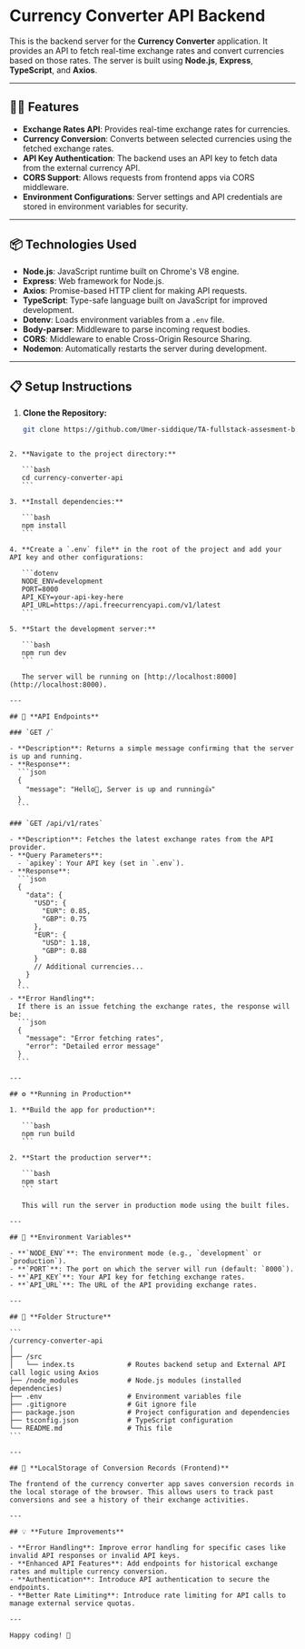 # Currency Converter API Backend

This is the backend server for the **Currency Converter** application. It provides an API to fetch real-time exchange rates and convert currencies based on those rates. The server is built using **Node.js**, **Express**, **TypeScript**, and **Axios**.

---

## 🧑‍💻 **Features**

- **Exchange Rates API**: Provides real-time exchange rates for currencies.
- **Currency Conversion**: Converts between selected currencies using the fetched exchange rates.
- **API Key Authentication**: The backend uses an API key to fetch data from the external currency API.
- **CORS Support**: Allows requests from frontend apps via CORS middleware.
- **Environment Configurations**: Server settings and API credentials are stored in environment variables for security.

---

## 📦 **Technologies Used**

- **Node.js**: JavaScript runtime built on Chrome's V8 engine.
- **Express**: Web framework for Node.js.
- **Axios**: Promise-based HTTP client for making API requests.
- **TypeScript**: Type-safe language built on JavaScript for improved development.
- **Dotenv**: Loads environment variables from a `.env` file.
- **Body-parser**: Middleware to parse incoming request bodies.
- **CORS**: Middleware to enable Cross-Origin Resource Sharing.
- **Nodemon**: Automatically restarts the server during development.

---

## 📋 **Setup Instructions**

1. **Clone the Repository:**
   ```bash
   git clone https://github.com/Umer-siddique/TA-fullstack-assesment-backend.git
   ```

````

2. **Navigate to the project directory:**

   ```bash
   cd currency-converter-api
   ```

3. **Install dependencies:**

   ```bash
   npm install
   ```

4. **Create a `.env` file** in the root of the project and add your API key and other configurations:

   ```dotenv
   NODE_ENV=development
   PORT=8000
   API_KEY=your-api-key-here
   API_URL=https://api.freecurrencyapi.com/v1/latest
   ```

5. **Start the development server:**

   ```bash
   npm run dev
   ```

   The server will be running on [http://localhost:8000](http://localhost:8000).

---

## 🚀 **API Endpoints**

### `GET /`

- **Description**: Returns a simple message confirming that the server is up and running.
- **Response**:
  ```json
  {
    "message": "Hello👋, Server is up and running👍"
  }
  ```

### `GET /api/v1/rates`

- **Description**: Fetches the latest exchange rates from the API provider.
- **Query Parameters**:
  - `apikey`: Your API key (set in `.env`).
- **Response**:
  ```json
  {
    "data": {
      "USD": {
        "EUR": 0.85,
        "GBP": 0.75
      },
      "EUR": {
        "USD": 1.18,
        "GBP": 0.88
      }
      // Additional currencies...
    }
  }
  ```
- **Error Handling**:
  If there is an issue fetching the exchange rates, the response will be:
  ```json
  {
    "message": "Error fetching rates",
    "error": "Detailed error message"
  }
  ```

---

## ⚙️ **Running in Production**

1. **Build the app for production**:

   ```bash
   npm run build
   ```

2. **Start the production server**:

   ```bash
   npm start
   ```

   This will run the server in production mode using the built files.

---

## 📝 **Environment Variables**

- **`NODE_ENV`**: The environment mode (e.g., `development` or `production`).
- **`PORT`**: The port on which the server will run (default: `8000`).
- **`API_KEY`**: Your API key for fetching exchange rates.
- **`API_URL`**: The URL of the API providing exchange rates.

---

## 📂 **Folder Structure**

```
/currency-converter-api
│
├── /src
│   └── index.ts             # Routes backend setup and External API call logic using Axios
├── /node_modules            # Node.js modules (installed dependencies)
├── .env                     # Environment variables file
├── .gitignore               # Git ignore file
├── package.json             # Project configuration and dependencies
├── tsconfig.json            # TypeScript configuration
└── README.md                # This file
```

---

## 💾 **LocalStorage of Conversion Records (Frontend)**

The frontend of the currency converter app saves conversion records in the local storage of the browser. This allows users to track past conversions and see a history of their exchange activities.

---

## 💡 **Future Improvements**

- **Error Handling**: Improve error handling for specific cases like invalid API responses or invalid API keys.
- **Enhanced API Features**: Add endpoints for historical exchange rates and multiple currency conversion.
- **Authentication**: Introduce API authentication to secure the endpoints.
- **Better Rate Limiting**: Introduce rate limiting for API calls to manage external service quotas.

---

Happy coding! 🚀
````
